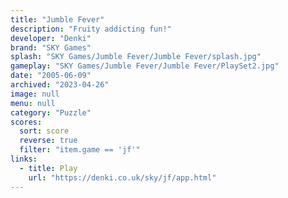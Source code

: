 ```yaml
---
title: "Jumble Fever"
description: "Fruity addicting fun!"
developer: "Denki"
brand: "SKY Games"
splash: "SKY Games/Jumble Fever/Jumble Fever/splash.jpg"
gameplay: "SKY Games/Jumble Fever/Jumble Fever/PlaySet2.jpg"
date: "2005-06-09"
archived: "2023-04-26"
image: null
menu: null
category: "Puzzle"
scores:
  sort: score
  reverse: true
  filter: "item.game == 'jf'"
links:
  - title: Play
    url: "https://denki.co.uk/sky/jf/app.html"
---
```

